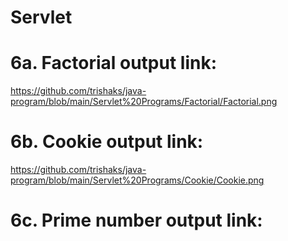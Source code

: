 # Servlet
# 6a. Factorial output link:
https://github.com/trishaks/java-program/blob/main/Servlet%20Programs/Factorial/Factorial.png

# 6b. Cookie output link:
https://github.com/trishaks/java-program/blob/main/Servlet%20Programs/Cookie/Cookie.png

# 6c. Prime number output link:

